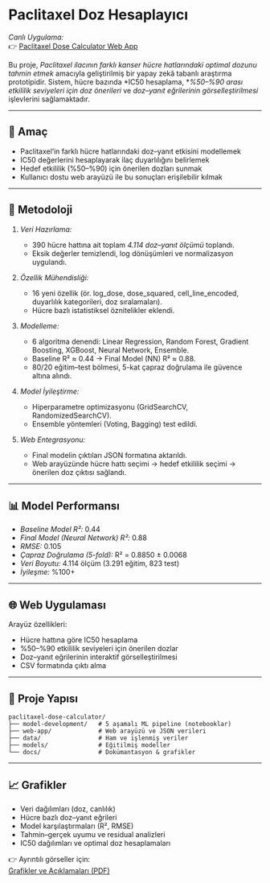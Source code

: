 # Paclitaxel Doz Hesaplayıcı

*Canlı Uygulama:*  
👉 [Paclitaxel Dose Calculator Web App]([https://nisa439.github.io/ONKOLOJ-DE-3T-TEKNOFEST/](https://nisa439.github.io/ONKOLOJIDE-3T-TEKNOFEST/))  

Bu proje, *Paclitaxel ilacının farklı kanser hücre hatlarındaki optimal dozunu tahmin etmek* amacıyla geliştirilmiş bir yapay zekâ tabanlı araştırma prototipidir. Sistem, hücre bazında *IC50 hesaplama, **%50–%90 arası etkililik seviyeleri için doz önerileri* ve *doz–yanıt eğrilerinin görselleştirilmesi* işlevlerini sağlamaktadır.  
  

---

## 🎯 Amaç
- Paclitaxel’in farklı hücre hatlarındaki doz–yanıt etkisini modellemek  
- IC50 değerlerini hesaplayarak ilaç duyarlılığını belirlemek  
- Hedef etkililik (%50–%90) için önerilen dozları sunmak  
- Kullanıcı dostu web arayüzü ile bu sonuçları erişilebilir kılmak  

---

## 🔬 Metodoloji
1. *Veri Hazırlama:*  
   - 390 hücre hattına ait toplam *4.114 doz–yanıt ölçümü* toplandı.  
   - Eksik değerler temizlendi, log dönüşümleri ve normalizasyon uygulandı.  

2. *Özellik Mühendisliği:*  
   - 16 yeni özellik (ör. log_dose, dose_squared, cell_line_encoded, duyarlılık kategorileri, doz sıralamaları).  
   - Hücre bazlı istatistiksel öznitelikler eklendi.  

3. *Modelleme:*  
   - 6 algoritma denendi: Linear Regression, Random Forest, Gradient Boosting, XGBoost, Neural Network, Ensemble.  
   - Baseline R² ≈ 0.44 → Final Model (NN) R² ≈ 0.88.  
   - 80/20 eğitim–test bölmesi, 5-kat çapraz doğrulama ile güvence altına alındı.  

4. *Model İyileştirme:*  
   - Hiperparametre optimizasyonu (GridSearchCV, RandomizedSearchCV).  
   - Ensemble yöntemleri (Voting, Bagging) test edildi.  

5. *Web Entegrasyonu:*  
   - Final modelin çıktıları JSON formatına aktarıldı.  
   - Web arayüzünde hücre hattı seçimi → hedef etkililik seçimi → önerilen doz çıktısı sağlandı.  

---

## 📊 Model Performansı
- *Baseline Model R²:* 0.44  
- *Final Model (Neural Network) R²:* 0.88  
- *RMSE:* 0.105  
- *Çapraz Doğrulama (5-fold):* R² = 0.8850 ± 0.0068  
- *Veri Boyutu:* 4.114 ölçüm (3.291 eğitim, 823 test)  
- *İyileşme:* %100+  

---

## 🌐 Web Uygulaması
Arayüz özellikleri:  
- Hücre hattına göre IC50 hesaplama  
- %50–%90 etkililik seviyeleri için önerilen dozlar  
- Doz–yanıt eğrilerinin interaktif görselleştirilmesi  
- CSV formatında çıktı alma  

---

## 📂 Proje Yapısı
```text
paclitaxel-dose-calculator/
├── model-development/   # 5 aşamalı ML pipeline (notebooklar)
├── web-app/             # Web arayüzü ve JSON verileri
├── data/                # Ham ve işlenmiş veriler
├── models/              # Eğitilmiş modeller
└── docs/                # Dokümantasyon & grafikler
```

---

## 📈 Grafikler
- Veri dağılımları (doz, canlılık)  
- Hücre bazlı doz–yanıt eğrileri  
- Model karşılaştırmaları (R², RMSE)  
- Tahmin–gerçek uyumu ve residual analizleri  
- IC50 dağılımları ve optimal doz hesaplamaları  

👉 Ayrıntılı görseller için:  
[Grafikler ve Açıklamaları (PDF)](docs/GRAFIKLER_VE_ACIKLAMALARI.pdf)  
